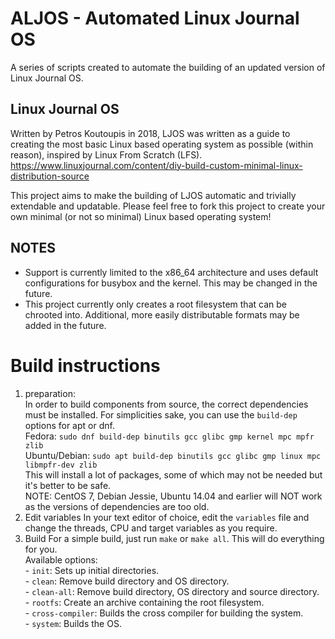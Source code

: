 # ALJOS - Automated Linux Journal OS
A series of scripts created to automate the building of an updated version of Linux Journal OS.

## Linux Journal OS
Written by Petros Koutoupis in 2018, LJOS was written as a guide to creating the most basic Linux based operating system as possible (within reason), inspired by Linux From Scratch (LFS). https://www.linuxjournal.com/content/diy-build-custom-minimal-linux-distribution-source

This project aims to make the building of LJOS automatic and trivially extendable and updatable.
Please feel free to fork this project to create your own minimal (or not so minimal) Linux based operating system!

## NOTES
- Support is currently limited to the x86_64 architecture and uses default configurations for busybox and the kernel. This may be changed in the future.
- This project currently only creates a root filesystem that can be chrooted into. Additional, more easily distributable formats may be added in the future.

# Build instructions

1. preparation:  
In order to build components from source, the correct dependencies must be installed. For simplicities sake, you can use the `build-dep` options for apt or dnf.  
Fedora: `sudo dnf build-dep binutils gcc glibc gmp kernel mpc mpfr zlib`  
Ubuntu/Debian: `sudo apt build-dep binutils gcc glibc gmp linux mpc libmpfr-dev zlib`  
This will install a lot of packages, some of which may not be needed but it's better to be safe.  
NOTE: CentOS 7, Debian Jessie, Ubuntu 14.04 and earlier will NOT work as the versions of dependencies are too old.
2. Edit variables
In your text editor of choice, edit the `variables` file and change the threads, CPU and target variables as you require.
3. Build
For a simple build, just run `make` or `make all`. This will do everything for you.  
Available options:  
\- `init`: Sets up initial directories.  
\- `clean`: Remove build directory and OS directory.  
\- `clean-all`: Remove build directory, OS directory and source directory.  
\- `rootfs`: Create an archive containing the root filesystem.  
\- `cross-compiler`: Builds the cross compiler for building the system.  
\- `system`: Builds the OS.
